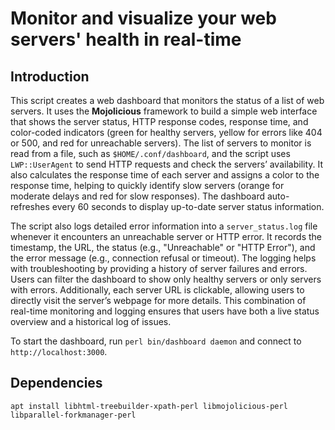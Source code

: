 # Monitor and visualize your web servers' health in real-time

## Introduction

This script creates a web dashboard that monitors the status of a list of web servers.
It uses the **Mojolicious** framework to build a simple web interface that shows the server status, HTTP response codes, response time, and color-coded indicators (green for healthy servers, yellow for errors like 404 or 500, and red for unreachable servers).
The list of servers to monitor is read from a file, such as `$HOME/.conf/dashboard`, and the script uses `LWP::UserAgent` to send HTTP requests and check the servers’ availability.
It also calculates the response time of each server and assigns a color to the response time, helping to quickly identify slow servers (orange for moderate delays and red for slow responses).
The dashboard auto-refreshes every 60 seconds to display up-to-date server status information.

The script also logs detailed error information into a `server_status.log` file whenever it encounters an unreachable server or HTTP error.
It records the timestamp, the URL, the status (e.g., "Unreachable" or "HTTP Error"), and the error message (e.g., connection refusal or timeout).
The logging helps with troubleshooting by providing a history of server failures and errors.
Users can filter the dashboard to show only healthy servers or only servers with errors.
Additionally, each server URL is clickable, allowing users to directly visit the server’s webpage for more details.
This combination of real-time monitoring and logging ensures that users have both a live status overview and a historical log of issues.

To start the dashboard, run `perl bin/dashboard daemon` and connect to `http://localhost:3000`.

## Dependencies

`apt install libhtml-treebuilder-xpath-perl libmojolicious-perl libparallel-forkmanager-perl`
